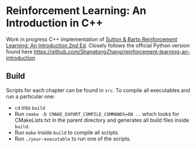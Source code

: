 # Reinforcement Learning: An Introduction in C++
Work in progress C++ implementation of [Sutton &amp; Barto Reinforcement Learning: An Introduction 2nd Ed](http://incompleteideas.net/book/the-book.html). Closely follows the official Python version found here https://github.com/ShangtongZhang/reinforcement-learning-an-introduction

## Build
Scripts for each chapter can be found in `src`. To compile all executables and run a particular one:

*   `cd` into `build` 
*   Run `cmake -D CMAKE_EXPORT_COMPILE_COMMANDS=ON ..`  which looks for CMakeLists.txt in the parent directory and generates all build files inside `build`. 
*   Run `make` inside `build` to compile all scripts.
*   Run `./your-executable` to run one of the scripts.